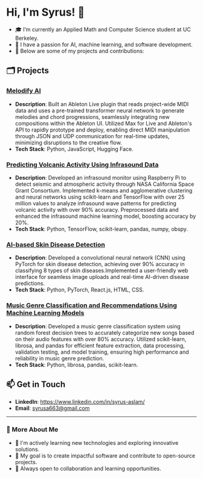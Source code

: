 # Hi, I'm Syrus! 👋

- 🎓 I’m currently an Applied Math and Computer Science student at UC Berkeley.
- 🌟 I have a passion for AI, machine learning, and software development.
- 🚀 Below are some of my projects and contributions:

## 🗂️ Projects

### [Melodify AI](https://github.com/melodify-ai)
- **Description**: Built an Ableton Live plugin that reads project-wide MIDI data and uses a pre-trained transformer neural network to generate melodies and chord progressions, seamlessly integrating new compositions within the Ableton UI. Utilized Max for Live and Ableton's API to rapidly prototype and deploy, enabling direct MIDI manipulation through JSON and UDP communication for real-time updates, minimizing disruptions to the creative flow.
- **Tech Stack**: Python, JavaScript, Hugging Face.

### [Predicting Volcanic Activity Using Infrasound Data](https://github.com/arnavsurve/ARC-NASA-CSGC-infrasound/tree/dataset-testing)
- **Description**: Developed an infrasound monitor using Raspberry Pi to detect seismic and atmospheric activity through NASA California Space Grant Consortium. Implemented k-means and agglomerative clustering and neural networks using scikit-learn and TensorFlow with over 25 million values to analyze infrasound wave patterns for predicting volcanic activity with over 90% accuracy. Preprocessed data and enhanced the infrasound machine learning model, boosting accuracy by 20%.
- **Tech Stack**: Python, TensorFlow, scikit-learn, pandas, numpy, obspy.

### [AI-based Skin Disease Detection](https://github.com/syrusaslam/AI-Skin-Disease-Detection)
- **Description**: Developed a convolutional neural network (CNN) using PyTorch for skin disease detection, achieving over 90% accuracy in classifying 8 types of skin diseases.Implemented a user-friendly web interface for seamless image uploads and real-time AI-driven disease predictions.
- **Tech Stack**: Python, PyTorch, React.js, HTML, CSS.

### [Music Genre Classification and Recommendations Using Machine Learning Models](https://github.com/arnavsurve/sampling)
- **Description**: Developed a music genre classification system using random forest decision trees to accurately categorize new songs based on their audio features with over 80% accuracy. Utilized scikit-learn, librosa, and pandas for efficient feature extraction, data processing, validation testing, and model training, ensuring high performance and reliability in music genre prediction.
- **Tech Stack**: Python, librosa, pandas, scikit-learn.

## 📫 Get in Touch

- **LinkedIn**: https://www.linkedin.com/in/syrus-aslam/
- **Email**: syrusa663@gmail.com

---

### 📝 More About Me

- 🔧 I'm actively learning new technologies and exploring innovative solutions.
- 🎯 My goal is to create impactful software and contribute to open-source projects.
- 🌱 Always open to collaboration and learning opportunities.
